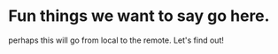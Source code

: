 Fun things we want to say go here.
========
perhaps this will go from local to the remote. Let's find out!

